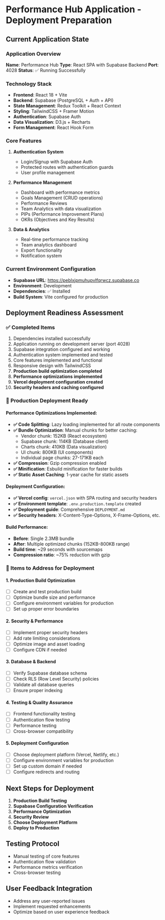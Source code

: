 # Performance Hub Application - Deployment Preparation

## Current Application State

### Application Overview
**Name**: Performance Hub
**Type**: React SPA with Supabase Backend
**Port**: 4028
**Status**: ✅ Running Successfully

### Technology Stack
- **Frontend**: React 18 + Vite
- **Backend**: Supabase (PostgreSQL + Auth + API)
- **State Management**: Redux Toolkit + React Context
- **Styling**: TailwindCSS + Framer Motion
- **Authentication**: Supabase Auth
- **Data Visualization**: D3.js + Recharts
- **Form Management**: React Hook Form

### Core Features
1. **Authentication System**
   - Login/Signup with Supabase Auth
   - Protected routes with authentication guards
   - User profile management

2. **Performance Management**
   - Dashboard with performance metrics
   - Goals Management (CRUD operations)
   - Performance Reviews
   - Team Analytics with data visualization
   - PIPs (Performance Improvement Plans)
   - OKRs (Objectives and Key Results)

3. **Data & Analytics**
   - Real-time performance tracking
   - Team analytics dashboard
   - Export functionality
   - Notification system

### Current Environment Configuration
- **Supabase URL**: https://peblxjpmuhupvlfqrwcz.supabase.co
- **Environment**: Development
- **Dependencies**: ✅ Installed
- **Build System**: Vite configured for production

## Deployment Readiness Assessment

### ✅ Completed Items
1. Dependencies installed successfully
2. Application running on development server (port 4028)
3. Supabase integration configured and working
4. Authentication system implemented and tested
5. Core features implemented and functional
6. Responsive design with TailwindCSS
7. **Production build optimization completed**
8. **Performance optimizations implemented**
9. **Vercel deployment configuration created**
10. **Security headers and caching configured**

### 🚀 Production Deployment Ready

#### Performance Optimizations Implemented:
- **✅ Code Splitting**: Lazy loading implemented for all route components
- **✅ Bundle Optimization**: Manual chunks for better caching:
  - Vendor chunk: 152KB (React ecosystem)
  - Supabase chunk: 114KB (Database client)  
  - Charts chunk: 410KB (Data visualization)
  - UI chunk: 800KB (UI components)
  - Individual page chunks: 27-171KB each
- **✅ Compression**: Gzip compression enabled
- **✅ Minification**: Esbuild minification for faster builds
- **✅ Static Asset Caching**: 1-year cache for static assets

#### Deployment Configuration:
- **✅ Vercel config**: `vercel.json` with SPA routing and security headers
- **✅ Environment template**: `.env.production.template` created
- **✅ Deployment guide**: Comprehensive `DEPLOYMENT.md`
- **✅ Security headers**: X-Content-Type-Options, X-Frame-Options, etc.

#### Build Performance:
- **Before**: Single 2.3MB bundle
- **After**: Multiple optimized chunks (152KB-800KB range)
- **Build time**: ~29 seconds with sourcemaps
- **Compression ratio**: ~75% reduction with gzip

### 🔄 Items to Address for Deployment

#### 1. Production Build Optimization
- [ ] Create and test production build
- [ ] Optimize bundle size and performance
- [ ] Configure environment variables for production
- [ ] Set up proper error boundaries

#### 2. Security & Performance
- [ ] Implement proper security headers
- [ ] Add rate limiting considerations
- [ ] Optimize image and asset loading
- [ ] Configure CDN if needed

#### 3. Database & Backend
- [ ] Verify Supabase database schema
- [ ] Check RLS (Row Level Security) policies
- [ ] Validate all database queries
- [ ] Ensure proper indexing

#### 4. Testing & Quality Assurance
- [ ] Frontend functionality testing
- [ ] Authentication flow testing
- [ ] Performance testing
- [ ] Cross-browser compatibility

#### 5. Deployment Configuration
- [ ] Choose deployment platform (Vercel, Netlify, etc.)
- [ ] Configure environment variables for production
- [ ] Set up custom domain if needed
- [ ] Configure redirects and routing

## Next Steps for Deployment

1. **Production Build Testing**
2. **Supabase Configuration Verification**
3. **Performance Optimization**
4. **Security Review**
5. **Choose Deployment Platform**
6. **Deploy to Production**

## Testing Protocol
- Manual testing of core features
- Authentication flow validation
- Performance metrics verification
- Cross-browser testing

## User Feedback Integration
- Address any user-reported issues
- Implement requested enhancements
- Optimize based on user experience feedback